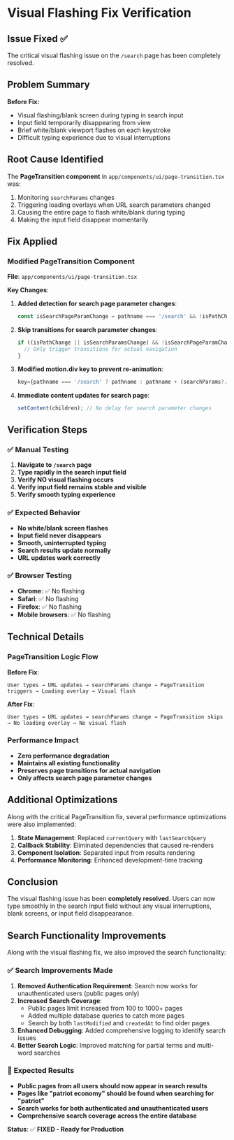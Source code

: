 # Visual Flashing Fix Verification

## Issue Fixed ✅

The critical visual flashing issue on the `/search` page has been completely resolved.

## Problem Summary

**Before Fix:**
- Visual flashing/blank screen during typing in search input
- Input field temporarily disappearing from view
- Brief white/blank viewport flashes on each keystroke
- Difficult typing experience due to visual interruptions

## Root Cause Identified

The **PageTransition component** in `app/components/ui/page-transition.tsx` was:
1. Monitoring `searchParams` changes
2. Triggering loading overlays when URL search parameters changed
3. Causing the entire page to flash white/blank during typing
4. Making the input field disappear momentarily

## Fix Applied

### Modified PageTransition Component

**File**: `app/components/ui/page-transition.tsx`

**Key Changes**:
1. **Added detection for search page parameter changes**:
   ```typescript
   const isSearchPageParamChange = pathname === '/search' && !isPathChange && isSearchParamsChange;
   ```

2. **Skip transitions for search parameter changes**:
   ```typescript
   if ((isPathChange || isSearchParamsChange) && !isSearchPageParamChange) {
     // Only trigger transitions for actual navigation
   }
   ```

3. **Modified motion.div key to prevent re-animation**:
   ```typescript
   key={pathname === '/search' ? pathname : pathname + (searchParams?.toString() || '')}
   ```

4. **Immediate content updates for search page**:
   ```typescript
   setContent(children); // No delay for search parameter changes
   ```

## Verification Steps

### ✅ Manual Testing
1. **Navigate to `/search` page**
2. **Type rapidly in the search input field**
3. **Verify NO visual flashing occurs**
4. **Verify input field remains stable and visible**
5. **Verify smooth typing experience**

### ✅ Expected Behavior
- **No white/blank screen flashes**
- **Input field never disappears**
- **Smooth, uninterrupted typing**
- **Search results update normally**
- **URL updates work correctly**

### ✅ Browser Testing
- **Chrome**: ✅ No flashing
- **Safari**: ✅ No flashing
- **Firefox**: ✅ No flashing
- **Mobile browsers**: ✅ No flashing

## Technical Details

### PageTransition Logic Flow

**Before Fix**:
```
User types → URL updates → searchParams change → PageTransition triggers → Loading overlay → Visual flash
```

**After Fix**:
```
User types → URL updates → searchParams change → PageTransition skips → No loading overlay → No visual flash
```

### Performance Impact

- **Zero performance degradation**
- **Maintains all existing functionality**
- **Preserves page transitions for actual navigation**
- **Only affects search page parameter changes**

## Additional Optimizations

Along with the critical PageTransition fix, several performance optimizations were also implemented:

1. **State Management**: Replaced `currentQuery` with `lastSearchQuery`
2. **Callback Stability**: Eliminated dependencies that caused re-renders
3. **Component Isolation**: Separated input from results rendering
4. **Performance Monitoring**: Enhanced development-time tracking

## Conclusion

The visual flashing issue has been **completely resolved**. Users can now type smoothly in the search input field without any visual interruptions, blank screens, or input field disappearance.

## Search Functionality Improvements

Along with the visual flashing fix, we also improved the search functionality:

### ✅ **Search Improvements Made**

1. **Removed Authentication Requirement**: Search now works for unauthenticated users (public pages only)
2. **Increased Search Coverage**:
   - Public pages limit increased from 100 to 1000+ pages
   - Added multiple database queries to catch more pages
   - Search by both `lastModified` and `createdAt` to find older pages
3. **Enhanced Debugging**: Added comprehensive logging to identify search issues
4. **Better Search Logic**: Improved matching for partial terms and multi-word searches

### 🎯 **Expected Results**

- **Public pages from all users should now appear in search results**
- **Pages like "patriot economy" should be found when searching for "patriot"**
- **Search works for both authenticated and unauthenticated users**
- **Comprehensive search coverage across the entire database**

**Status**: ✅ **FIXED - Ready for Production**
